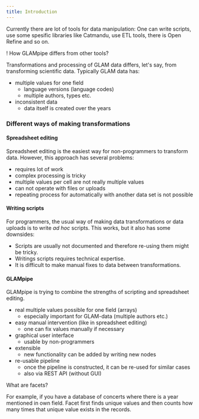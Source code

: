 ```yaml
---
title: Introduction
---
```


Currently there are lot of tools for data manipulation: One can write scripts, use some spesific libraries like Catmandu, use ETL tools, there is Open Refine and so on. 

! How GLAMpipe differs from other tools?

Transformations and processing of GLAM data differs, let's say, from transforming scientific data. Typically GLAM data has:


- multiple values for one field
    - language versions (language codes)
    - multiple authors, types etc.
- inconsistent data
    - data itself is created over the years

### Different ways of making transformations



#### Spreadsheet editing

Spreadsheet editing is the easiest way for non-programmers to transform data. However, this approach has several problems:

- requires lot of work
- complex processing is tricky
- multiple values per cell are not really multiple values
- can not operate with files or uploads
- repeating process for automatically  with another data set is not possible

#### Writing scripts

For programmers, the usual way of making data transformations or data uploads is to write *ad hoc* scripts. This works, but it also has some downsides:

- Scripts are usually not documented and therefore re-using them might be tricky. 
- Writings scripts requires technical expertise.
- It is difficult to make manual fixes to data between transformations. 


#### GLAMpipe

GLAMpipe is trying to combine the strengths of scripting and spreadsheet editing.  

- real multiple values possible for one field (arrays)
    - especially important for GLAM-data (multiple authors etc.)
- easy manual intervention  (like in spreadsheet editing)
    - one can fix values manually if necessary
- graphical user interface
    - usable by non-programmers
- extensible
    - new functionality can be added by writing new nodes
- re-usable pipeline
    - once the pipeline is constructed, it can be re-used for similar cases
    - also via REST API (without GUI)


What are facets?

For example, if you have a database of concerts where there is a year mentioned in own field. Facet first finds unique values and then counts how many times that unique value exists in the records.






